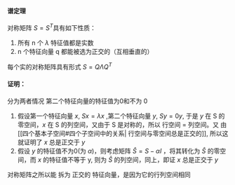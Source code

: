 #### 谱定理
对称矩阵 $S=S^T$具有如下性质：
1. 所有 n 个 $\lambda$ 特征值都是实数
2. n 个特征向量 q 都能被选为正交的（互相垂直的）

每个实的对称矩阵具有形式 $S= Q\Lambda Q^T$  

#### 证明：
分为两者情况  第二个特征向量的特征值为0和不为 0
1. 假设第一个特征向量 $x,~Sx=\lambda x$ ,第二个特征向量 $y,~Sy=0y$, 于是 $y$ 在 S 的零空间，$x$ 在 S 的列空间，又由于 S 是对称的，所以 行空间 = 列空间。又 由[[四个基本子空间#四个子空间中的关系| 行空间与零空间总是正交的]],  所以这就证明了 $x$ 总是正交于 $y$
2. 假设 $y$ 的特征值不为0(为 $\alpha$)，则考虑矩阵 $\hat{S} = S-\alpha I$ ，将其转化为 $\hat{S}$ 的零空间，而 $x$ 的特征值不等于 y, 则为 $\hat{S}$ 的列空间，同上，即证 $x$ 总是正交于 $y$


对称矩阵之所以能 拆为 正交的 特征向量，是因为它的行列空间相同 